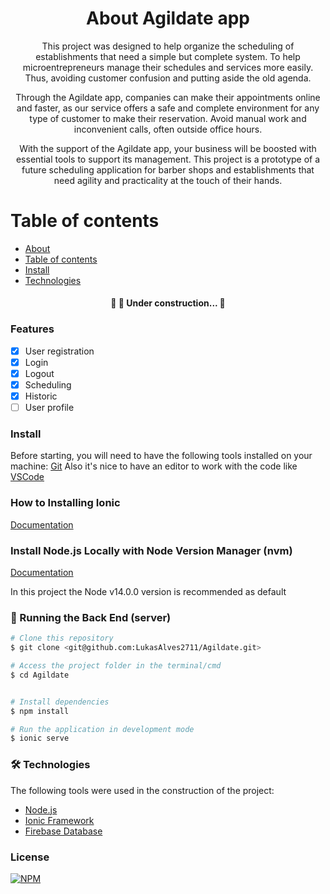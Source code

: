 

<h1 align="center">About Agildate app </h1>

<p align="center"> This project was designed to help organize the scheduling of establishments that need a simple but complete system. To help microentrepreneurs manage their schedules and services more easily. Thus, avoiding customer confusion and putting aside the old agenda. </p>
<p align="center">Through the Agildate app, companies can make their appointments online and faster, as our service offers a safe and complete environment for any type of customer to make their reservation. Avoid manual work and inconvenient calls, often outside office hours. </p>
<p align="center"> With the support of the Agildate app, your business will be boosted with essential tools to support its management. This project is a prototype of a future scheduling application for barber shops and establishments that need agility and practicality at the touch of their hands.</p>

Table of contents
=================
<!--ts-->
   * [About](#About-Agildate-app)
   * [Table of contents](#Table-of-contents)
   * [Install](#install)
   * [Technologies](#technologies)
<!--te-->

<h4 align="center"> 
	🚧  🚀 Under construction...  🚧
</h4>

### Features

- [x] User registration
- [x] Login 
- [x] Logout
- [x] Scheduling
- [x] Historic
- [ ] User profile

### Install

Before starting, you will need to have the following tools installed on your machine:
[Git](https://git-scm.com)
Also it's nice to have an editor to work with the code like [VSCode](https://code.visualstudio.com/)

### How to Installing Ionic

[Documentation](https://ionicframework.com/docs/intro/cli) 

### Install Node.js Locally with Node Version Manager (nvm)

[Documentation](https://heynode.com/tutorial/install-nodejs-locally-nvm/) 

In this project the Node v14.0.0 version is recommended as default

### 🎲 Running the Back End (server)

```bash
# Clone this repository
$ git clone <git@github.com:LukasAlves2711/Agildate.git>

# Access the project folder in the terminal/cmd
$ cd Agildate


# Install dependencies
$ npm install

# Run the application in development mode
$ ionic serve

```
### 🛠 Technologies

The following tools were used in the construction of the project:

- [Node.js](https://nodejs.org/en/)
- [Ionic Framework](https://g.co/kgs/wVFLDy)
- [Firebase Database](https://g.co/kgs/FzDynM)

### License

[![NPM](https://img.shields.io/npm/l/ionic)](https://github.com/LukasAlves2711/Agildate/blob/main/LICENSE)
